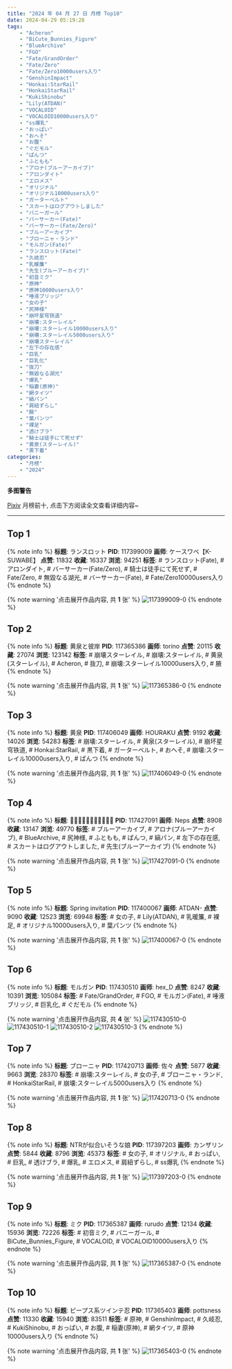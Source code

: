 ```yaml
---
title: "2024 年 04 月 27 日 月榜 Top10"
date: 2024-04-29 05:19:28
tags:
    - "Acheron"
    - "BiCute_Bunnies_Figure"
    - "BlueArchive"
    - "FGO"
    - "Fate/GrandOrder"
    - "Fate/Zero"
    - "Fate/Zero10000users入り"
    - "GenshinImpact"
    - "Honkai:StarRail"
    - "HonkaiStarRail"
    - "KukiShinobu"
    - "Lily(ATDAN)"
    - "VOCALOID"
    - "VOCALOID10000users入り"
    - "ss爆乳"
    - "おっぱい"
    - "おへそ"
    - "お腹"
    - "ぐだモル"
    - "ぱんつ"
    - "ふともも"
    - "アロナ(ブルーアーカイブ)"
    - "アロンダイト"
    - "エロメス"
    - "オリジナル"
    - "オリジナル10000users入り"
    - "ガーターベルト"
    - "スカートはログアウトしました"
    - "バニーガール"
    - "バーサーカー(Fate)"
    - "バーサーカー(Fate/Zero)"
    - "ブルーアーカイブ"
    - "ブローニャ・ランド"
    - "モルガン(Fate)"
    - "ランスロット(Fate)"
    - "久岐忍"
    - "乳暖簾"
    - "先生(ブルーアーカイブ)"
    - "初音ミク"
    - "原神"
    - "原神10000users入り"
    - "唾液ブリッジ"
    - "女の子"
    - "尻神様"
    - "崩坏星穹铁道"
    - "崩壊:スターレイル"
    - "崩壊:スターレイル10000users入り"
    - "崩壊:スターレイル5000users入り"
    - "崩壊スターレイル"
    - "左下の存在感"
    - "巨乳"
    - "巨乳化"
    - "抜刀"
    - "無毀なる湖光"
    - "爆乳"
    - "稲妻(原神)"
    - "網タイツ"
    - "縞パン"
    - "肩紐ずらし"
    - "腋"
    - "葉パンツ"
    - "裸足"
    - "透けブラ"
    - "騎士は徒手にて死せず"
    - "黄泉(スターレイル)"
    - "黒下着"
categories:
    - "月榜"
    - "2024"
---
```


<i class="fa fa-triangle-exclamation"></i>**多图警告**<i class="fa fa-triangle-exclamation"></i>

[Pixiv](https://www.pixiv.net/) 月榜前十, 点击下方阅读全文查看详细内容~

<!-- more -->

---

## Top 1

{% note info %}
**标题**: ランスロット
**PID**: 117399009 **画师**: ケースワベ【K-SUWABE】
**点赞**: 11832 **收藏**: 16337 **浏览**: 94251
**标签**: # ランスロット(Fate), # アロンダイト, # バーサーカー(Fate/Zero), # 騎士は徒手にて死せず, # Fate/Zero, # 無毀なる湖光, # バーサーカー(Fate), # Fate/Zero10000users入り
{% endnote %}

{% note warning '点击展开作品内容, 共 **1** 张' %}
![117399009-0](https://i.pixiv.re/img-original/img/2024/03/31/00/46/22/117399009_p0.jpg)
{% endnote %}

## Top 2

{% note info %}
**标题**: 黄泉と彼岸
**PID**: 117365386 **画师**: torino
**点赞**: 20115 **收藏**: 27074 **浏览**: 123142
**标签**: # 崩壊スターレイル, # 崩壊:スターレイル, # 黄泉(スターレイル), # Acheron, # 抜刀, # 崩壊:スターレイル10000users入り, # 腋
{% endnote %}

{% note warning '点击展开作品内容, 共 **1** 张' %}
![117365386-0](https://i.pixiv.re/img-original/img/2024/03/30/00/00/29/117365386_p0.jpg)
{% endnote %}

## Top 3

{% note info %}
**标题**: 黄泉
**PID**: 117406049 **画师**: HOURAKU
**点赞**: 9192 **收藏**: 14026 **浏览**: 54283
**标签**: # 崩壊:スターレイル, # 黄泉(スターレイル), # 崩坏星穹铁道, # Honkai:StarRail, # 黒下着, # ガーターベルト, # おへそ, # 崩壊:スターレイル10000users入り, # ぱんつ
{% endnote %}

{% note warning '点击展开作品内容, 共 **1** 张' %}
![117406049-0](https://i.pixiv.re/img-original/img/2024/03/31/08/00/02/117406049_p0.jpg)
{% endnote %}

## Top 4

{% note info %}
**标题**: 📘📘📘📘📘📘📘📘📘📒😆
**PID**: 117427091 **画师**: Neps
**点赞**: 8908 **收藏**: 13147 **浏览**: 49770
**标签**: # ブルーアーカイブ, # アロナ(ブルーアーカイブ), # BlueArchive, # 尻神様, # ふともも, # ぱんつ, # 縞パン, # 左下の存在感, # スカートはログアウトしました, # 先生(ブルーアーカイブ)
{% endnote %}

{% note warning '点击展开作品内容, 共 **1** 张' %}
![117427091-0](https://i.pixiv.re/img-original/img/2024/03/31/21/29/41/117427091_p0.jpg)
{% endnote %}

## Top 5

{% note info %}
**标题**: Spring invitation
**PID**: 117400067 **画师**: ATDAN-
**点赞**: 9090 **收藏**: 12523 **浏览**: 69948
**标签**: # 女の子, # Lily(ATDAN), # 乳暖簾, # 裸足, # オリジナル10000users入り, # 葉パンツ
{% endnote %}

{% note warning '点击展开作品内容, 共 **1** 张' %}
![117400067-0](https://i.pixiv.re/img-original/img/2024/03/31/01/20/17/117400067_p0.png)
{% endnote %}

## Top 6

{% note info %}
**标题**: モルガン
**PID**: 117430510 **画师**: hex_D
**点赞**: 8247 **收藏**: 10391 **浏览**: 105084
**标签**: # Fate/GrandOrder, # FGO, # モルガン(Fate), # 唾液ブリッジ, # 巨乳化, # ぐだモル
{% endnote %}

{% note warning '点击展开作品内容, 共 **4** 张' %}
![117430510-0](https://i.pixiv.re/img-original/img/2024/03/31/22/50/01/117430510_p0.jpg)
![117430510-1](https://i.pixiv.re/img-original/img/2024/03/31/22/50/01/117430510_p1.jpg)
![117430510-2](https://i.pixiv.re/img-original/img/2024/03/31/22/50/01/117430510_p2.jpg)
![117430510-3](https://i.pixiv.re/img-original/img/2024/03/31/22/50/01/117430510_p3.jpg)
{% endnote %}

## Top 7

{% note info %}
**标题**: ブローニャ
**PID**: 117420713 **画师**: 佐々
**点赞**: 5877 **收藏**: 9663 **浏览**: 28370
**标签**: # 崩壊:スターレイル, # 女の子, # ブローニャ・ランド, # HonkaiStarRail, # 崩壊:スターレイル5000users入り
{% endnote %}

{% note warning '点击展开作品内容, 共 **1** 张' %}
![117420713-0](https://i.pixiv.re/img-original/img/2024/03/31/18/35/34/117420713_p0.jpg)
{% endnote %}

## Top 8

{% note info %}
**标题**: NTRが似合いそうな娘
**PID**: 117397203 **画师**: カンザリン
**点赞**: 5844 **收藏**: 8796 **浏览**: 45373
**标签**: # 女の子, # オリジナル, # おっぱい, # 巨乳, # 透けブラ, # 爆乳, # エロメス, # 肩紐ずらし, # ss爆乳
{% endnote %}

{% note warning '点击展开作品内容, 共 **1** 张' %}
![117397203-0](https://i.pixiv.re/img-original/img/2024/03/31/00/00/39/117397203_p0.png)
{% endnote %}

## Top 9

{% note info %}
**标题**: ミク
**PID**: 117365387 **画师**: rurudo
**点赞**: 12134 **收藏**: 15936 **浏览**: 72226
**标签**: # 初音ミク, # バニーガール, # BiCute_Bunnies_Figure, # VOCALOID, # VOCALOID10000users入り
{% endnote %}

{% note warning '点击展开作品内容, 共 **1** 张' %}
![117365387-0](https://i.pixiv.re/img-original/img/2024/03/30/00/00/30/117365387_p0.png)
{% endnote %}

## Top 10

{% note info %}
**标题**: ピープス系ツインテ忍
**PID**: 117365403 **画师**: pottsness
**点赞**: 11330 **收藏**: 15940 **浏览**: 83511
**标签**: # 原神, # GenshinImpact, # 久岐忍, # KukiShinobu, # おっぱい, # お腹, # 稲妻(原神), # 網タイツ, # 原神10000users入り
{% endnote %}

{% note warning '点击展开作品内容, 共 **1** 张' %}
![117365403-0](https://i.pixiv.re/img-original/img/2024/03/30/00/00/33/117365403_p0.jpg)
{% endnote %}
